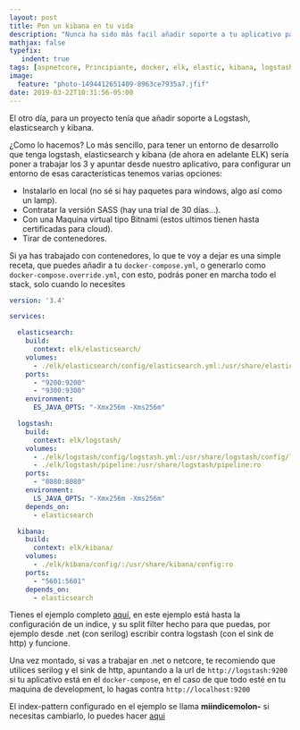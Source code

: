 ```yaml
---
layout: post
title: Pon un kibana en tu vida  
description: "Nunca ha sido más facil añadir soporte a tu aplicativo para que funcione con los productos de Elastic Logstash y Kibana"
mathjax: false
typefix:
   indent: true
tags: [aspnetcore, Principiante, docker, elk, elastic, kibana, logstash]
image:
  feature: "photo-1494412651409-8963ce7935a7.jfif"
date: 2019-03-22T10:31:56-05:00
---
```

El otro día, para un proyecto tenía que añadir soporte a Logstash, elasticsearch y kibana. 

¿Como lo hacemos? Lo más sencillo, para tener un entorno de desarrollo que tenga logstash, elasticsearch y kibana (de ahora en adelante ELK) sería poner a trabajar los 3 y apuntar desde nuestro aplicativo, para configurar un entorno de esas características tenemos varias opciones:
- Instalarlo en local (no sé si hay paquetes para windows, algo así como un lamp).
- Contratar la versión SASS (hay una trial de 30 días...).
- Con una Maquina virtual tipo Bitnami (estos ultimos tienen hasta certificadas para cloud).
- Tirar de contenedores.

Si ya has trabajado con contenedores, lo que te voy a dejar es una simple receta, que puedes añadir a tu ```docker-compose.yml```, o generarlo como ```docker-compose.override.yml```, con esto, podrás poner en marcha todo el stack, solo cuando lo necesites
```yml
version: '3.4'

services:

  elasticsearch:
    build:
      context: elk/elasticsearch/
    volumes:
      - ./elk/elasticsearch/config/elasticsearch.yml:/usr/share/elasticsearch/config/elasticsearch.yml:ro
    ports:
      - "9200:9200"
      - "9300:9300"
    environment:
      ES_JAVA_OPTS: "-Xmx256m -Xms256m"

  logstash:
    build:
      context: elk/logstash/
    volumes:
      - ./elk/logstash/config/logstash.yml:/usr/share/logstash/config/logstash.yml:ro
      - ./elk/logstash/pipeline:/usr/share/logstash/pipeline:ro
    ports:
      - "8080:8080"
    environment:
      LS_JAVA_OPTS: "-Xmx256m -Xms256m"
    depends_on:
      - elasticsearch

  kibana:
    build:
      context: elk/kibana/
    volumes:
      - ./elk/kibana/config/:/usr/share/kibana/config:ro
    ports:
      - "5601:5601"
    depends_on:
      - elasticsearch
```
Tienes el ejemplo completo [aquí](https://github.com/jmanuelcorral/elkSampleCompose), en este ejemplo está hasta la configuración de un indice, y su split filter hecho para que puedas, por ejemplo desde .net (con serilog) escribir contra logstash (con el sink de http) y funcione.

Una vez montado, si vas a trabajar en .net o netcore, te recomiendo que utilices serilog y el sink de http, apuntando a la url de ```http://logstash:9200``` si tu aplicativo está en el ```docker-compose```, en el caso de que todo esté en tu maquina de development, lo hagas contra ```http://localhost:9200```

El index-pattern configurado en el ejemplo se llama **miindicemolon-** si necesitas cambiarlo, lo puedes hacer [aqui](https://github.com/jmanuelcorral/elkSampleCompose/blob/master/elk/logstash/pipeline/logstash.conf)